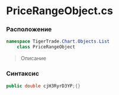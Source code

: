 
# PriceRangeObject.cs
### Расположение
```csharp
namespace TigerTrade.Chart.Objects.List  
    class PriceRangeObject
```

> Описание

### Синтаксис
```csharp
public double cjH3RyrD3YP;{}
```
